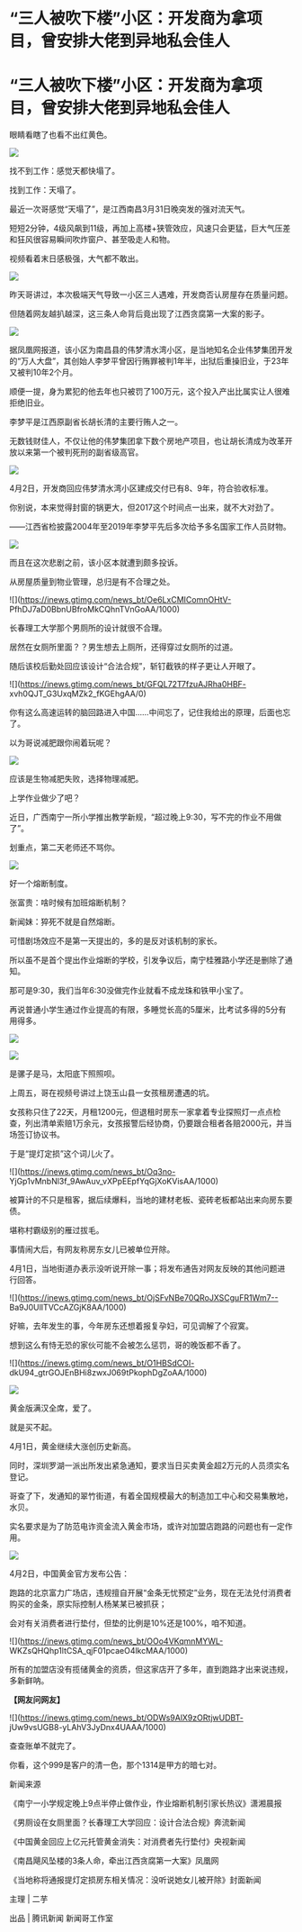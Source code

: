 # “​三人被吹下楼”小区：开发商为拿项目，曾安排大佬到异地私会佳人

# “​三人被吹下楼”小区：开发商为拿项目，曾安排大佬到异地私会佳人

​眼睛看瞎了也看不出红黄色。

![](https://inews.gtimg.com/news_bt/O9zY9U4zJBzAbn7uTvEp7Ad_iDUB0S92MCj8YEZbed61kAA/1000)

找不到工作：感觉天都快塌了。

找到工作：天塌了。

最近一次哥感觉“天塌了”，是江西南昌3月31日晚突发的强对流天气。

短短2分钟，4级风飙到11级，再加上高楼+狭管效应，风速只会更猛，巨大气压差和狂风很容易瞬间吹炸窗户、甚至吸走人和物。

视频看着末日感极强，大气都不敢出。

![](https://inews.gtimg.com/news_bt/G-4HboY7MRsNcyXuN7PnFpJl4iyflhCnj4EMMJO2tRNqMAA/0)

昨天哥讲过，本次极端天气导致一小区三人遇难，开发商否认房屋存在质量问题。

但随着网友越扒越深，这三条人命背后竟出现了江西贪腐第一大案的影子。

![](https://inews.gtimg.com/news_bt/OSM0ES7nbV248oSRNEsry4RA31AWW5WZMz3GQchCDkafkAA/1000)

据凤凰网报道，该小区为南昌县的伟梦清水湾小区，是当地知名企业伟梦集团开发的“万人大盘”，其创始人李梦平曾因行贿罪被判1年半，出狱后重操旧业，于23年又被判10年2个月。

顺便一提，身为累犯的他去年也只被罚了100万元，这个投入产出比属实让人很难拒绝旧业。

李梦平是江西原副省长胡长清的主要行贿人之一。

无数钱财佳人，不仅让他的伟梦集团拿下数个房地产项目，也让胡长清成为改革开放以来第一个被判死刑的副省级高官。

![](https://inews.gtimg.com/news_bt/OEWsLBHFfioV_HbWepccTa9Cp5qTcbgomMmNnpooH1_CwAA/1000)

4月2日，开发商回应伟梦清水湾小区建成交付已有8、9年，符合验收标准。

你别说，本来觉得封窗的锅更大，但2017这个时间点一出来，就不大对劲了。

——江西省检披露2004年至2019年李梦平先后多次给予多名国家工作人员财物。

![](https://inews.gtimg.com/news_bt/OlGnJhN_WTapSQudUkSK_ZAS1VRFVgtfw1jePN0kkSVKcAA/1000)

而且在这次悲剧之前，该小区本就遭到颇多投诉。

从房屋质量到物业管理，总归是有不合理之处。

![](https://inews.gtimg.com/news_bt/Oe6LxCMIComnOHtV-
PfhDJ7aD0BbnUBfroMkCQhnTVnGoAA/1000)

长春理工大学那个男厕所的设计就很不合理。

居然在女厕所里面？？男生想去上厕所，还得穿过女厕所的过道。

随后该校后勤处回应该设计“合法合规”，斩钉截铁的样子更让人开眼了。

![](https://inews.gtimg.com/news_bt/GFQL72T7fzuAJRha0HBF-
xvh0QJT_G3UxqMZk2_fKGEhgAA/0)

你有这么高速运转的脑回路进入中国……中间忘了，记住我给出的原理，后面也忘了。

以为哥说减肥跟你闹着玩呢？

![](https://inews.gtimg.com/news_bt/ONM63HveSiofUPAXw3hDAPEn3ZUahuXsGnaexw_Ps1iwcAA/1000)

应该是生物减肥失败，选择物理减肥。

上学作业做少了吧？

近日，广西南宁一所小学推出教学新规，“超过晚上9:30，写不完的作业不用做了”。

划重点，第二天老师还不骂你。

![](https://inews.gtimg.com/news_bt/OC3D0oty3t0MGECvBzHpzNOOGDq8KQcdRva5V95_z5u1oAA/1000)

好一个熔断制度。

张富贵：啥时候有加班熔断机制？

新闻妹：猝死不就是自然熔断。

可惜剧场效应不是第一天提出的，多的是反对该机制的家长。

所以虽不是首个提出作业熔断的学校，引发争议后，南宁桂雅路小学还是删除了通知。

那可是9:30，我们当年6:30没做完作业就看不成龙珠和铁甲小宝了。

再说普通小学生通过作业提高的有限，多睡觉长高的5厘米，比考试多得的5分有用得多。

![](https://inews.gtimg.com/news_bt/OGhroEP3ju3RIY6KIgq0TiTrQK8zCqNKcfRUYFzTFg3FIAA/1000)

![](https://inews.gtimg.com/news_bt/OiaAGRl7QxM4NjvNQLJP7PK6iT2-bEZCaph4_iBykJQQMAA/1000)

是骡子是马，太阳底下照照呗。

上周五，哥在视频号讲过上饶玉山县一女孩租房遭遇的坑。

女孩称只住了22天，月租1200元，但退租时房东一家拿着专业探照灯一点点检查，列出清单索赔1万余元，女孩报警后经协商，仍要跟合租者各赔2000元，并当场签订协议书。

于是“提灯定损”这个词儿火了。

![](https://inews.gtimg.com/news_bt/Oq3no-
YjGp1vMnbNl3f_9AwAuv_vXPpEEpfYqGjXoKVisAA/1000)

被算计的不只是租客，据后续爆料，当地的建材老板、瓷砖老板都站出来向房东要债。

堪称村霸级别的雁过拔毛。

事情闹大后，有网友称房东女儿已被单位开除。

4月1日，当地街道办表示没听说开除一事；将发布通告对网友反映的其他问题进行回答。

![](https://inews.gtimg.com/news_bt/OjSFvNBe70QRoJXSCguFR1Wm7--
Ba9J0UlITVCcAZGjK8AA/1000)

好嘛，去年发生的事，今年房东还想着报复孕妇，可见调解了个寂寞。

想到这么有恃无恐的家伙可能不会被怎么惩罚，哥的晚饭都不香了。

![](https://inews.gtimg.com/news_bt/O1HBSdCOI-
dkU94_gtrGOJEnBHi8zwxJ069tPkophDgZoAA/1000)

![](https://inews.gtimg.com/news_bt/OVDVe0PgeX-8lRh2FCNcEIcGhr5kUZRe5EJ7y6k307nm0AA/1000)

黄金版满汉全席，爱了。

就是买不起。

4月1日，黄金继续大涨创历史新高。

同时，深圳罗湖一派出所发出紧急通知，要求当日买卖黄金超2万元的人员须实名登记。

哥查了下，发通知的翠竹街道，有着全国规模最大的制造加工中心和交易集散地，水贝。

实名要求是为了防范电诈资金流入黄金市场，或许对加盟店跑路的问题也有一定作用。

![](https://inews.gtimg.com/news_bt/O5B3t7TcGYbaLdYNToBLDyNVqTtPmotpsRgpgslEqQPtQAA/1000)

4月2日，中国黄金官方发布公告：

跑路的北京富力广场店，违规擅自开展“金条无忧预定”业务，现在无法兑付消费者购买的金条，原实际控制人杨某某已被抓获；

会对有关消费者进行垫付，但垫的比例是10%还是100%，咱不知道。

![](https://inews.gtimg.com/news_bt/OOo4VKqmnMYWL-
WKZsQHQhp1ltCSA_qjF01pcaeO4lkcMAA/1000)

所有的加盟店没有揽储黄金的资质，但这家店开了多年，直到跑路才出来说违规，多新鲜呐。

**【网友问网友】**

![](https://inews.gtimg.com/news_bt/ODWs9AlX9zORtjwUDBT-
jUw9vsUGB8-yLAhV3JyDnx4UAAA/1000)

查查账单不就完了。

你看，这个999是客户的清一色，那个1314是甲方的暗七对。

新闻来源

《南宁一小学规定晚上9点半停止做作业，作业熔断机制引家长热议》潇湘晨报

《男厕设在女厕里面？长春理工大学回应：设计合法合规》奔流新闻

《中国黄金回应上亿元托管黄金消失：对消费者先行垫付》央视新闻

《南昌飓风坠楼的3条人命，牵出江西贪腐第一大案》凤凰网

《当地称将通报提灯定损房东相关情况：没听说她女儿被开除》封面新闻

主理 | 二芋

出品 | 腾讯新闻 新闻哥工作室

